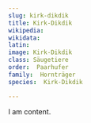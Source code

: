 ```yaml
---
slug: kirk-dikdik
title: Kirk-Dikdik
wikipedia: 
wikidata: 
latin:
image: Kirk-Dikdik
class: Säugetiere
order:  Paarhufer
family:  Hornträger
species:  Kirk-Dikdik

---
```


I am content.

